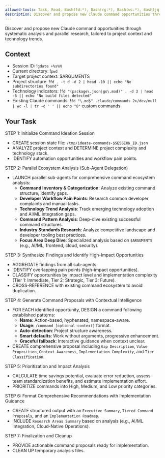 ```yaml
---
allowed-tools: Task, Read, Bash(fd:*), Bash(rg:*), Bash(wc:*), Bash(jq:*), Bash(gdate:*), Bash(eza:*)
description: Discover and propose new Claude command opportunities through systematic analysis and parallel research.
---
```


Discover and propose new Claude command opportunities through systematic analysis and parallel research, tailored to project context and technology trends.

## Context

- Session ID: !`gdate +%s%N`
- Current directory: !`pwd`
- Target project context: $ARGUMENTS
- Project structure: !`fd . -t d -d 2 | head -10 || echo "No subdirectories found"`
- Technology indicators: !`fd "(package\.json|go\.mod)" . -d 3 | head -5 || echo "No build files detected"`
- Existing Claude commands: !`fd "\.md$" .claude/commands 2>/dev/null | wc -l | tr -d ' ' || echo "0"` custom commands

## Your Task

STEP 1: Initialize Command Ideation Session

- CREATE session state file: `/tmp/ideate-commands-$SESSION_ID.json`
- ANALYZE project context and DETERMINE project complexity and technology stack.
- IDENTIFY automation opportunities and workflow pain points.

STEP 2: Parallel Ecosystem Analysis (Sub-Agent Delegation)

- LAUNCH parallel sub-agents for comprehensive command ecosystem analysis:
  - **Command Inventory & Categorization**: Analyze existing command structure, identify gaps.
  - **Developer Workflow Pain Points**: Research common developer complaints and manual tasks.
  - **Technology Trend Analysis**: Track emerging technology adoption and AI/ML integration gaps.
  - **Command Pattern Analysis**: Deep-dive existing successful command structures.
  - **Industry Standards Research**: Analyze competitive landscape and developer tooling best practices.
  - **Focus Area Deep Dive**: Specialized analysis based on `$ARGUMENTS` (e.g., AI/ML, frontend, cloud, security).

STEP 3: Synthesize Findings and Identify High-Impact Opportunities

- AGGREGATE findings from all sub-agents.
- IDENTIFY overlapping pain points (high-impact opportunities).
- CLASSIFY opportunities by impact level and implementation complexity (Tier 1: Immediate, Tier 2: Strategic, Tier 3: Future).
- CROSS-REFERENCE with existing command ecosystem to avoid duplication.

STEP 4: Generate Command Proposals with Contextual Intelligence

- FOR EACH identified opportunity, DESIGN a command following established patterns:
  - **Name**: Action-based, hyphenated, namespace-aware.
  - **Usage**: `/command [optional-context]` format.
  - **Auto-detection**: Project structure awareness.
  - **Smart defaults**: Work without arguments, progressive enhancement.
  - **Graceful fallback**: Interactive guidance when context unclear.
- CREATE comprehensive proposal including `Gap Description`, `Value Proposition`, `Context Awareness`, `Implementation Complexity`, and `Tier Classification`.

STEP 5: Prioritization and Impact Analysis

- CALCULATE time savings potential, evaluate error reduction, assess team standardization benefits, and estimate implementation effort.
- PRIORITIZE commands into High, Medium, and Low priority categories.

STEP 6: Format Comprehensive Recommendations with Implementation Guidance

- CREATE structured output with an `Executive Summary`, `Tiered Command Proposals`, and an `Implementation Roadmap`.
- INCLUDE `Research Areas Summary` based on analysis (e.g., AI/ML Integration, Cloud-Native Operations).

STEP 7: Finalization and Cleanup

- PROVIDE actionable command proposals ready for implementation.
- CLEAN UP temporary analysis files.
